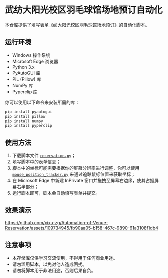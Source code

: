 # 武纺大阳光校区羽毛球馆场地预订自动化

本仓库提供了填写[表单《纺大阳光校区羽毛球馆场地预订》](https://www.chaojibiaodan.com/form/1d1u2Nk8)的自动化脚本。

## 运行环境

- Windows 操作系统
- Microsoft Edge 浏览器
- Python 3.x
- PyAutoGUI 库
- PIL (Pillow) 库
- NumPy 库
- Pyperclip 库

你可以使用以下命令来安装所需的库：

```bash
pip install pyautogui
pip install pillow
pip install numpy
pip install pyperclip
```

## 使用方法

1. 下载脚本文件 [`reservation.py`](https://github.com/xixu-zg/Automation-of-Venue-Reservation/blob/main/reservation.py)；
2. 填写脚本中的表单信息；
3. 脚本中的坐标可能需要根据你的屏幕分辨率进行调整，你可以使用 [`mouse_position_tracker.py`](https://github.com/xixu-zg/Automation-of-Venue-Reservation/blob/main/mouse_position_tracker.py) 来通过追踪鼠标位置来获取坐标；
4. 在 Microsoft Edge 中新建 InPrivate 窗口并拖拽至屏幕右边缘，使其占据屏幕右半部分；
5. 运行脚本即可，脚本会自动填写表单并提交。

## 效果演示

<https://github.com/xixu-zg/Automation-of-Venue-Reservation/assets/109734945/fb90aa05-b158-467c-9890-61a3108f1db4>

## 注意事项

- 本存储库仅供学习交流使用，不得用于任何商业用途。
- 请勿滥用脚本，以免对他人造成困扰。
- 请勿将脚本用于非法用途，否则后果自负。
